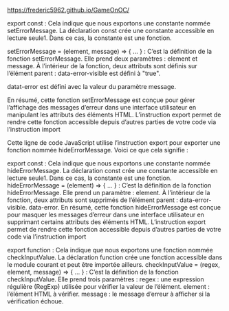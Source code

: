 https://frederic5962.github.io/GameOnOC/



export const : Cela indique que nous exportons une constante nommée setErrorMessage. La déclaration const crée une constante accessible en lecture seule1. Dans ce cas, la constante est une fonction.

setErrorMessage = (element, message) => { ... } : C’est la définition de la fonction setErrorMessage. Elle prend deux paramètres : element et message. À l’intérieur de la fonction, deux attributs sont définis sur l’élément parent :
data-error-visible est défini à "true".

datat-error est défini avec la valeur du paramètre message.

En résumé, cette fonction setErrorMessage est conçue pour gérer l’affichage des messages d’erreur dans une interface utilisateur en manipulant les attributs des éléments HTML. L’instruction export permet de rendre cette fonction accessible depuis d’autres parties de votre code via l’instruction import



Cette ligne de code JavaScript utilise l’instruction export pour exporter une fonction nommée hideErrorMessage. Voici ce que cela signifie :

export const : Cela indique que nous exportons une constante nommée hideErrorMessage. La déclaration const crée une constante accessible en lecture seule1. Dans ce cas, la constante est une fonction.
hideErrorMessage = (element) => { ... } : C’est la définition de la fonction hideErrorMessage. Elle prend un paramètre : element. À l’intérieur de la fonction, deux attributs sont supprimés de l’élément parent :
data-error-visible.
data-error.
En résumé, cette fonction hideErrorMessage est conçue pour masquer les messages d’erreur dans une interface utilisateur en supprimant certains attributs des éléments HTML. L’instruction export permet de rendre cette fonction accessible depuis d’autres parties de votre code via l’instruction import


export function : Cela indique que nous exportons une fonction nommée checkInputValue. La déclaration function crée une fonction accessible dans le module courant et peut être importée ailleurs.
checkInputValue = (regex, element, message) => { ... } : C’est la définition de la fonction checkInputValue. Elle prend trois paramètres :
regex : une expression régulière (RegExp) utilisée pour vérifier la valeur de l’élément.
element : l’élément HTML à vérifier.
message : le message d’erreur à afficher si la vérification échoue.